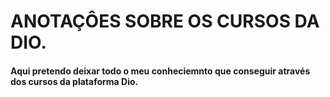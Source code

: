 # ANOTAÇÔES SOBRE OS CURSOS DA DIO.

#### Aqui pretendo deixar todo o meu conheciemnto que conseguir através dos cursos da plataforma Dio.
